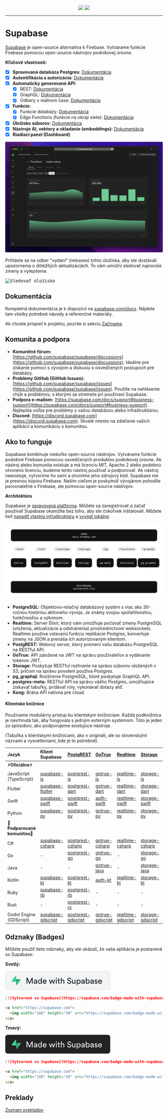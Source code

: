 <p align="center">
<img src="https://user-images.githubusercontent.com/8291514/213727234-cda046d6-28c6-491a-b284-b86c5cede25d.png#gh-light-mode-only">
<img src="https://user-images.githubusercontent.com/8291514/213727225-56186826-bee8-43b5-9b15-86e839d89393.png#gh-dark-mode-only">
</p>

---

# Supabase

[Supabase](https://supabase.com) je open-source alternatíva k Firebase. Vytvárame funkcie Firebase pomocou open-source nástrojov podnikovej úrovne.

**Kľúčové vlastnosti:**

- [x] **Spravovaná databáza Postgres:** [Dokumentácia](https://supabase.com/docs/guides/database)
- [x] **Autentifikácia a autorizácia:** [Dokumentácia](https://supabase.com/docs/guides/auth)
- [x] **Automaticky generované API:**
    - [x] REST: [Dokumentácia](https://supabase.com/docs/guides/api)
    - [x] GraphQL: [Dokumentácia](https://supabase.com/docs/guides/graphql)
    - [x] Odbery v reálnom čase: [Dokumentácia](https://supabase.com/docs/guides/realtime)
- [x] **Funkcie:**
    - [x] Funkcie databázy: [Dokumentácia](https://supabase.com/docs/guides/database/functions)
    - [x] Edge Functions (funkcie na okraji siete): [Dokumentácia](https://supabase.com/docs/guides/functions)
- [x] **Úložisko súborov:** [Dokumentácia](https://supabase.com/docs/guides/storage)
- [x] **Nástroje AI, vektory a vkladanie (embeddings):** [Dokumentácia](https://supabase.com/docs/guides/ai)
- [x] **Riadiaci panel (Dashboard)**

![Riadiaci panel Supabase](https://raw.githubusercontent.com/supabase/supabase/master/apps/www/public/images/github/supabase-dashboard.png)

Prihláste sa na odber "vydaní" (releases) tohto úložiska, aby ste dostávali upozornenia o dôležitých aktualizáciách. To vám umožní sledovať najnovšie zmeny a vylepšenia.

<kbd><img src="https://raw.githubusercontent.com/supabase/supabase/d5f7f413ab356dc1a92075cb3cee4e40a957d5b1/web/static/watch-repo.gif" alt="Sledovať úložisko"/></kbd>

## Dokumentácia

Kompletná dokumentácia je k dispozícii na [supabase.com/docs](https://supabase.com/docs). Nájdete tam všetky potrebné návody a referenčné materiály.

Ak chcete prispieť k projektu, pozrite si sekciu [Začíname](./../DEVELOPERS.md).

## Komunita a podpora

*   **Komunitné fórum:** [https://github.com/supabase/supabase/discussions](https://github.com/supabase/supabase/discussions). Ideálne pre získanie pomoci s vývojom a diskusiu o osvedčených postupoch pre databázy.
*   **Problémy GitHub (GitHub Issues):** [https://github.com/supabase/supabase/issues](https://github.com/supabase/supabase/issues). Použite na nahlásenie chýb a problémov, s ktorými sa stretnete pri používaní Supabase.
*   **Podpora e-mailom:** [https://supabase.com/docs/support#business-support](https://supabase.com/docs/support#business-support). Najlepšia voľba pre problémy s vašou databázou alebo infraštruktúrou.
*   **Discord:** [https://discord.supabase.com](https://discord.supabase.com). Skvelé miesto na zdieľanie vašich aplikácií a komunikáciu s komunitou.

## Ako to funguje

Supabase kombinuje niekoľko open-source nástrojov. Vytvárame funkcie podobné Firebase pomocou osvedčených produktov podnikovej úrovne. Ak nástroj alebo komunita existuje a má licenciu MIT, Apache 2 alebo podobnú otvorenú licenciu, budeme tento nástroj používať a podporovať. Ak nástroj neexistuje, vytvoríme ho sami a otvoríme jeho zdrojový kód. Supabase nie je presnou kópiou Firebase. Naším cieľom je poskytnúť vývojárom pohodlie porovnateľné s Firebase, ale pomocou open-source nástrojov.

**Architektúra**

Supabase je [spravovaná platforma](https://supabase.com/dashboard). Môžete sa zaregistrovať a začať používať Supabase okamžite bez toho, aby ste čokoľvek inštalovali. Môžete tiež [nasadiť vlastnú infraštruktúru](https://supabase.com/docs/guides/hosting/overview) a [vyvíjať lokálne](https://supabase.com/docs/guides/local-development).

![Architektúra](./../apps/docs/public/img/supabase-architecture.svg)

*   **PostgreSQL:** Objektovo-relačný databázový systém s viac ako 30-ročnou históriou aktívneho vývoja. Je známy svojou spoľahlivosťou, funkčnosťou a výkonom.
*   **Realtime:** Server Elixir, ktorý vám umožňuje počúvať zmeny PostgreSQL (vloženia, aktualizácie a odstránenia) prostredníctvom websockets. Realtime používa vstavanú funkciu replikácie Postgres, konvertuje zmeny na JSON a prenáša ich autorizovaným klientom.
*   **PostgREST:** Webový server, ktorý premení vašu databázu PostgreSQL na RESTful API.
*   **GoTrue:** API založené na JWT na správu používateľov a vydávanie tokenov JWT.
*   **Storage:** Poskytuje RESTful rozhranie na správu súborov uložených v S3, pričom na správu povolení používa Postgres.
*   **pg_graphql:** Rozšírenie PostgreSQL, ktoré poskytuje GraphQL API.
*   **postgres-meta:** RESTful API na správu vášho Postgres, umožňujúce získavať tabuľky, pridávať roly, vykonávať dotazy atď.
*   **Kong:** Brána API natívna pre cloud.

#### Klientske knižnice

Používame modulárny prístup ku klientskym knižniciam. Každá podknižnica je navrhnutá tak, aby fungovala s jedným externým systémom. Toto je jeden zo spôsobov, ako podporujeme existujúce nástroje.

(Tabuľka s klientskymi knižnicami, ako v origináli, ale so slovenskými názvami a vysvetleniami, kde je to potrebné).

| Jazyk                       | Klient Supabase                                                    | [PostgREST](https://www.postgresql.org/)                                                                         | [GoTrue](https://github.com/supabase/gotrue)                                                                                | [Realtime](https://github.com/supabase/realtime)                                                                              | [Storage](https://github.com/supabase/storage-api)                                                                                 | Functions                                                                               |
| :-------------------------- | :------------------------------------------------------------------ | :-------------------------------------------------------------------------------- | :------------------------------------------------------------------------------------ | :----------------------------------------------------------------------------------- | :-------------------------------------------------------------------------------------- | :----------------------------------------------------------------------------------- |
| **⚡️Oficiálne⚡️**         |                                                                     |                                                                                   |                                                                                      |                                                                                     |                                                                                        |                                                                                      |
| JavaScript (TypeScript)     | [supabase-js](https://github.com/supabase/supabase-js)               | [postgrest-js](https://github.com/supabase/postgrest-js)                             | [gotrue-js](https://github.com/supabase/gotrue-js)                                     | [realtime-js](https://github.com/supabase/realtime-js)                                 | [storage-js](https://github.com/supabase/storage-js)                                   | [functions-js](https://github.com/supabase/functions-js)                             |
| Flutter                     | [supabase-flutter](https://github.com/supabase/supabase-flutter)     | [postgrest-dart](https://github.com/supabase/postgrest-dart)                         | [gotrue-dart](https://github.com/supabase/gotrue-dart)                                 | [realtime-dart](https://github.com/supabase/realtime-dart)                             | [storage-dart](https://github.com/supabase/storage-dart)                               | [functions-dart](https://github.com/supabase/functions-dart)                         |
| Swift                      | [supabase-swift](https://github.com/supabase/supabase-swift)          | [postgrest-swift](https://github.com/supabase/supabase-swift/tree/main/Sources/PostgREST) | [auth-swift](https://github.com/supabase/supabase-swift/tree/main/Sources/Auth)     | [realtime-swift](https://github.com/supabase/supabase-swift/tree/main/Sources/Realtime) | [storage-swift](https://github.com/supabase/supabase-swift/tree/main/Sources/Storage) | [functions-swift](https://github.com/supabase/supabase-swift/tree/main/Sources/Functions) |
| Python                      | [supabase-py](https://github.com/supabase/supabase-py)               | [postgrest-py](https://github.com/supabase/postgrest-py)                             | [gotrue-py](https://github.com/supabase/gotrue-py)                                     | [realtime-py](https://github.com/supabase/realtime-py)                                 | [storage-py](https://github.com/supabase/storage-py)                                   | [functions-py](https://github.com/supabase/functions-py)                             |
| **💚Podporované komunitou💚** |                                                                     |                                                                                   |                                                                                      |                                                                                     |                                                                                        |                                                                                      |
| C#                          | [supabase-csharp](https://github.com/supabase-community/supabase-csharp) | [postgrest-csharp](https://github.com/supabase-community/postgrest-csharp)           | [gotrue-csharp](https://github.com/supabase-community/gotrue-csharp)                 | [realtime-csharp](https://github.com/supabase-community/realtime-csharp)             | [storage-csharp](https://github.com/supabase-community/storage-csharp)                 | [functions-csharp](https://github.com/supabase-community/functions-csharp)           |
| Go                          | -                                                                   | [postgrest-go](https://github.com/supabase-community/postgrest-go)                     | [gotrue-go](https://github.com/supabase-community/gotrue-go)                           | -                                                                                   | [storage-go](https://github.com/supabase-community/storage-go)                       | [functions-go](https://github.com/supabase-community/functions-go)                   |
| Java                        | -                                                                   | -                                                                                   | [gotrue-java](https://github.com/supabase-community/gotrue-java)                       | -                                                                                   | [storage-java](https://github.com/supabase-community/storage-java)                   | -                                                                                   |
| Kotlin                      | [supabase-kt](https://github.com/supabase-community/supabase-kt)       | [postgrest-kt](https://github.com/supabase-community/supabase-kt/tree/master/Postgrest) | [auth-kt](https://github.com/supabase-community/supabase-kt/tree/master/Auth)         | [realtime-kt](https://github.com/supabase-community/supabase-kt/tree/master/Realtime)   | [storage-kt](https://github.com/supabase-community/supabase-kt/tree/master/Storage)   | [functions-kt](https://github.com/supabase-community/supabase-kt/tree/master/Functions) |
| Ruby                      | [supabase-rb](https://github.com/supabase-community/supabase-rb)      |      [postgrest-rb](https://github.com/supabase-community/postgrest-rb)                                                                             |    -                                                                                  |        -                                                                            |     -                                                                                 |          -                                                                          |
| Rust                      |      -                                                                 |       [postgrest-rs](https://github.com/supabase-community/postgrest-rs)                                                                            |      -                                                                                 |       -                                                                             |       -                                                                                |         -                                                                           |
| Godot Engine (GDScript)      |   [supabase-gdscript](https://github.com/supabase-community/godot-engine.supabase)                                                                  |        [postgrest-gdscript](https://github.com/supabase-community/postgrest-gdscript)                                                                            |        [gotrue-gdscript](https://github.com/supabase-community/gotrue-gdscript)                                                                                |    [realtime-gdscript](https://github.com/supabase-community/realtime-gdscript)                                                                                  |         [storage-gdscript](https://github.com/supabase-community/storage-gdscript)                                                                                 |  [functions-gdscript](https://github.com/supabase-community/functions-gdscript)                                                                                       |

## Odznaky (Badges)

Môžete použiť tieto odznaky, aby ste ukázali, že vaša aplikácia je postavená so Supabase:

**Svetlý:**

![Vytvorené so Supabase](./../apps/www/public/badge-made-with-supabase.svg)

```md
[![Vytvorené so Supabase](https://supabase.com/badge-made-with-supabase.svg)](https://supabase.com)
```

```html
<a href="https://supabase.com">
  <img width="168" height="30" src="https://supabase.com/badge-made-with-supabase.svg" alt="Vytvorené so Supabase" />
</a>
```

**Tmavý:**

![Vytvorené so Supabase (tmavá verzia)](./../apps/www/public/badge-made-with-supabase-dark.svg)

```md
[![Vytvorené so Supabase](https://supabase.com/badge-made-with-supabase-dark.svg)](https://supabase.com)
```

```html
<a href="https://supabase.com">
  <img width="168" height="30" src="https://supabase.com/badge-made-with-supabase-dark.svg" alt="Vytvorené so Supabase" />
</a>
```

## Preklady

[Zoznam prekladov](./languages.md)
